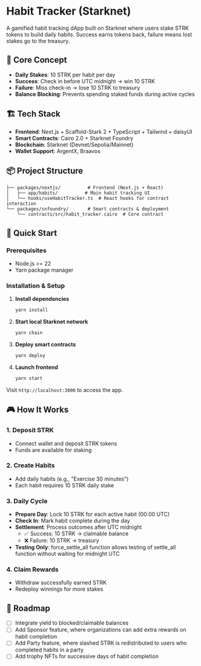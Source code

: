 # Habit Tracker (Starknet)

A gamified habit tracking dApp built on Starknet where users stake STRK tokens to build daily habits. Success earns tokens back, failure means lost stakes go to the treasury.

## 🎯 Core Concept

- **Daily Stakes**: 10 STRK per habit per day
- **Success**: Check in before UTC midnight → win 10 STRK
- **Failure**: Miss check-in → lose 10 STRK to treasury
- **Balance Blocking**: Prevents spending staked funds during active cycles

## 🏗️ Tech Stack

- **Frontend**: Next.js + Scaffold-Stark 2 + TypeScript + Tailwind + daisyUI
- **Smart Contracts**: Cairo 2.0 + Starknet Foundry
- **Blockchain**: Starknet (Devnet/Sepolia/Mainnet)
- **Wallet Support**: ArgentX, Braavos

## 📦 Project Structure

```
├── packages/nextjs/          # Frontend (Next.js + React)
│   ├── app/habits/          # Main habit tracking UI
│   └── hooks/useHabitTracker.ts  # React hooks for contract interaction
└── packages/snfoundry/       # Smart contracts & deployment
    └── contracts/src/habit_tracker.cairo  # Core contract
```

## 🚀 Quick Start

### Prerequisites
- Node.js >= 22
- Yarn package manager

### Installation & Setup

1. **Install dependencies**
   ```bash
   yarn install
   ```

2. **Start local Starknet network**
   ```bash
   yarn chain
   ```

3. **Deploy smart contracts**
   ```bash
   yarn deploy
   ```

4. **Launch frontend**
   ```bash
   yarn start
   ```

Visit `http://localhost:3000` to access the app.

## 🎮 How It Works

### 1. Deposit STRK
- Connect wallet and deposit STRK tokens
- Funds are available for staking

### 2. Create Habits
- Add daily habits (e.g., "Exercise 30 minutes")
- Each habit requires 10 STRK daily stake

### 3. Daily Cycle
- **Prepare Day**: Lock 10 STRK for each active habit (00:00 UTC)
- **Check In**: Mark habit complete during the day
- **Settlement**: Process outcomes after UTC midnight
  - ✅ Success: 10 STRK → claimable balance
  - ❌ Failure: 10 STRK → treasury
- **Testing Only**: force_settle_all function allows testing of settle_all function without waiting for midnight UTC

### 4. Claim Rewards
- Withdraw successfully earned STRK
- Redeploy winnings for more stakes

## 🔮 Roadmap

- [ ] Integrate yield to blocked/claimable balances
- [ ] Add Sponsor feature, where organizations can add extra rewards on habit completion
- [ ] Add Party feature, where slashed STRK is redistributed to users who completed habits in a party
- [ ] Add trophy NFTs for successive days of habit completion